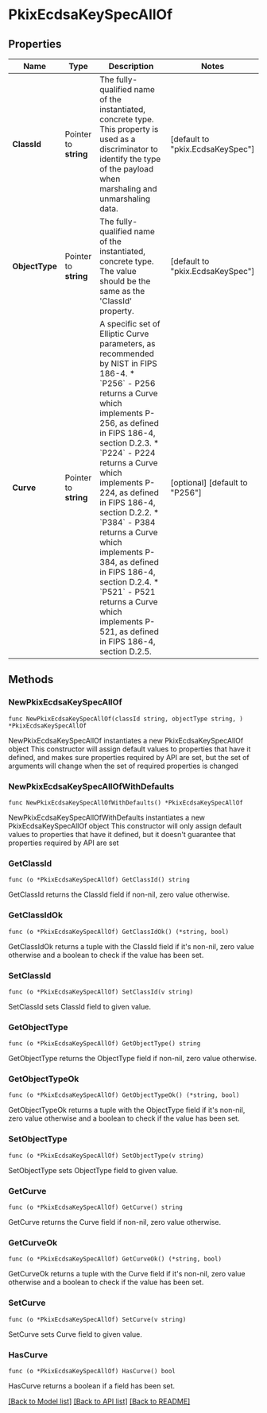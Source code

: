 # PkixEcdsaKeySpecAllOf

## Properties

Name | Type | Description | Notes
------------ | ------------- | ------------- | -------------
**ClassId** | Pointer to **string** | The fully-qualified name of the instantiated, concrete type. This property is used as a discriminator to identify the type of the payload when marshaling and unmarshaling data. | [default to "pkix.EcdsaKeySpec"]
**ObjectType** | Pointer to **string** | The fully-qualified name of the instantiated, concrete type. The value should be the same as the &#39;ClassId&#39; property. | [default to "pkix.EcdsaKeySpec"]
**Curve** | Pointer to **string** | A specific set of Elliptic Curve parameters, as recommended by NIST in FIPS 186-4. * &#x60;P256&#x60; - P256 returns a Curve which implements P-256, as defined in FIPS 186-4, section D.2.3. * &#x60;P224&#x60; - P224 returns a Curve which implements P-224, as defined in FIPS 186-4, section D.2.2. * &#x60;P384&#x60; - P384 returns a Curve which implements P-384, as defined in FIPS 186-4, section D.2.4. * &#x60;P521&#x60; - P521 returns a Curve which implements P-521, as defined in FIPS 186-4, section D.2.5. | [optional] [default to "P256"]

## Methods

### NewPkixEcdsaKeySpecAllOf

`func NewPkixEcdsaKeySpecAllOf(classId string, objectType string, ) *PkixEcdsaKeySpecAllOf`

NewPkixEcdsaKeySpecAllOf instantiates a new PkixEcdsaKeySpecAllOf object
This constructor will assign default values to properties that have it defined,
and makes sure properties required by API are set, but the set of arguments
will change when the set of required properties is changed

### NewPkixEcdsaKeySpecAllOfWithDefaults

`func NewPkixEcdsaKeySpecAllOfWithDefaults() *PkixEcdsaKeySpecAllOf`

NewPkixEcdsaKeySpecAllOfWithDefaults instantiates a new PkixEcdsaKeySpecAllOf object
This constructor will only assign default values to properties that have it defined,
but it doesn't guarantee that properties required by API are set

### GetClassId

`func (o *PkixEcdsaKeySpecAllOf) GetClassId() string`

GetClassId returns the ClassId field if non-nil, zero value otherwise.

### GetClassIdOk

`func (o *PkixEcdsaKeySpecAllOf) GetClassIdOk() (*string, bool)`

GetClassIdOk returns a tuple with the ClassId field if it's non-nil, zero value otherwise
and a boolean to check if the value has been set.

### SetClassId

`func (o *PkixEcdsaKeySpecAllOf) SetClassId(v string)`

SetClassId sets ClassId field to given value.


### GetObjectType

`func (o *PkixEcdsaKeySpecAllOf) GetObjectType() string`

GetObjectType returns the ObjectType field if non-nil, zero value otherwise.

### GetObjectTypeOk

`func (o *PkixEcdsaKeySpecAllOf) GetObjectTypeOk() (*string, bool)`

GetObjectTypeOk returns a tuple with the ObjectType field if it's non-nil, zero value otherwise
and a boolean to check if the value has been set.

### SetObjectType

`func (o *PkixEcdsaKeySpecAllOf) SetObjectType(v string)`

SetObjectType sets ObjectType field to given value.


### GetCurve

`func (o *PkixEcdsaKeySpecAllOf) GetCurve() string`

GetCurve returns the Curve field if non-nil, zero value otherwise.

### GetCurveOk

`func (o *PkixEcdsaKeySpecAllOf) GetCurveOk() (*string, bool)`

GetCurveOk returns a tuple with the Curve field if it's non-nil, zero value otherwise
and a boolean to check if the value has been set.

### SetCurve

`func (o *PkixEcdsaKeySpecAllOf) SetCurve(v string)`

SetCurve sets Curve field to given value.

### HasCurve

`func (o *PkixEcdsaKeySpecAllOf) HasCurve() bool`

HasCurve returns a boolean if a field has been set.


[[Back to Model list]](../README.md#documentation-for-models) [[Back to API list]](../README.md#documentation-for-api-endpoints) [[Back to README]](../README.md)


